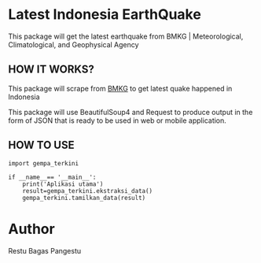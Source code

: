 # Latest Indonesia EarthQuake
This package will get the latest earthquake from BMKG | Meteorological, Climatological, and Geophysical Agency

## HOW IT WORKS?
This package will scrape from [BMKG](https://bmkg.go.id) to get latest quake happened in Indonesia

This package will use BeautifulSoup4 and Request to produce output in the form of JSON that is ready to be used in web or mobile application.

## HOW TO USE
```
import gempa_terkini

if __name__== '__main__':
    print('Aplikasi utama')
    result=gempa_terkini.ekstraksi_data()
    gempa_terkini.tamilkan_data(result)
```



# Author
Restu Bagas Pangestu